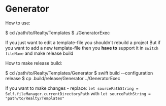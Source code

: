 # Generator

How to use:

$ cd /path/to/Realty/Templates
$ ./GeneratorExec


If you just want to edit a template-file you shouldn't rebuild a project
But if you want to add a new template-file then you **have to** support it in `switch fileName` and make release build 


How to make release build:

$ cd /path/to/Realty/Templates/Generator
$ swift build --configuration release
$ cp .build/release/Generator ../GeneratorExec


If you want to make changes - replace:
`let sourcePathString = Self.fileManager.currentDirectoryPath`
with
`let sourcePathString = "path/to/Realty/Templates"`

